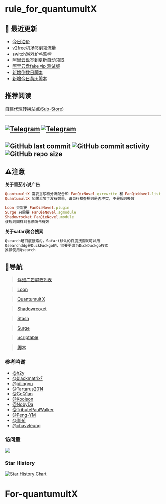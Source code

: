 # rule_for_quantumultX

## 📢 最近更新 
- [今日油价](https://github.com/zqzess/rule_for_quantumultX/tree/master/js/Mine/gasoline)
- [v2free机场签到领流量](https://github.com/zqzess/rule_for_quantumultX/tree/master/js/Mine/v2freeCheckIn)
- [switch游戏价格监控](https://github.com/zqzess/rule_for_quantumultX/tree/master/js/Mine/switchPriceMonitor)
- [阿里云盘签到更新自动领取](https://github.com/zqzess/rule_for_quantumultX/tree/master/js/Mine/aDriveCheckIn)
- [阿里云盘fake vip 测试版](https://github.com/zqzess/rule_for_quantumultX/tree/master/js/debug/aDriveCrack)
- [新增倒数日脚本](https://github.com/zqzess/rule_for_quantumultX/tree/master/js/Mine/wnCalendar)
- [新增今日黄历脚本](https://github.com/zqzess/rule_for_quantumultX/tree/master/js/Mine/wnCalendar)

**推荐阅读**
----
[自建代理转换站点(Sub-Store)](https://www.whitemoon.top/2022/09/18/zi-jian-de-dai-li-jie-dian-zhuan-huan-zhan-dian/)

---
[![Telegram](https://img.shields.io/badge/Telegram-Channel-33A8E3)](https://t.me/zqzess_Channel)
[![Telegram](https://img.shields.io/badge/Telegram-Group-33A8E3)](https://t.me/+Pas9ik7B-RYyM2Q9)
---

![GitHub last commit](https://img.shields.io/github/last-commit/zqzess/rule_for_quantumultX)
![GitHub commit activity](https://img.shields.io/github/commit-activity/m/zqzess/rule_for_quantumultX)
![GitHub repo size](https://img.shields.io/github/repo-size/zqzess/rule_for_quantumultX)
-------
## ⚠️注意
**关于番茄小说广告**
```ruby
QuantumultX 需要重写和分流配合即 FanQieNovel.qxrewrite 和 FanQieNovel.list
QuantumultX 如果添加了没有效果，请自行排查规则是否冲突，不是规则失效
```
```ruby
Loon 只需要 FanQieNovel.plugin
Surge 只需要 FanQieNovel.sgmodule
Shadowrocket FanQieNovel.module
该规则同样对番茄听书有效
```
**关于safari聚合搜索**
```ruby
Qsearch是百度搜索的，Safari默认的百度搜索就可以用
Qsearchddg是DuckDuckgo的，需要更改为DuckDuckgo搜索
推荐使用Qsearch
```
## 🧭导航
> [详细广告屏蔽列表](https://github.com/zqzess/rule_for_quantumultX/blob/master/AdBlockList.md)

> [Loon](https://github.com/zqzess/rule_for_quantumultX/tree/master/Loon)

> [Quantumult X](https://github.com/zqzess/rule_for_quantumultX/tree/master/QuantumultX)

> [Shadowrcoket](https://github.com/zqzess/rule_for_quantumultX/tree/master/Shadowrocket)

> [Stash](https://github.com/zqzess/rule_for_quantumultX/tree/master/Stash)

> [Surge](https://github.com/zqzess/rule_for_quantumultX/tree/master/Surge)

> [Scriptable](https://github.com/zqzess/rule_for_quantumultX/tree/master/Scriptable)

> [脚本](https://github.com/zqzess/rule_for_quantumultX/tree/master/js/Mine)

### 参考鸣谢
- [@h2y](https://github.com/h2y)
- [@blackmatrix7](https://github.com/blackmatrix7/ios_rule_script)
- [@jdlingyu](https://github.com/jdlingyu/ad-wars/blob/master/hosts)
- [@Tartarus2014](https://github.com/Tartarus2014/QuantumultX-Script)
- [@GeQ1an](https://github.com/GeQ1an/Rules/tree/master)
- [@Koolson](https://github.com/Koolson/Qure)
- [@NobyDa](https://github.com/NobyDa/Script)
- [@TributePaulWalker](https://github.com/TributePaulWalker/Profiles)
- [@Peng-YM](https://github.com/Peng-YM)
- [@lhie1](https://github.com/lhie1/Rules)
- [@chavyleung](https://github.com/chavyleung)

### 访问量

![](http://profile-counter.glitch.me/zqzess/count.svg)

### Star History

[![Star History Chart](https://api.star-history.com/svg?repos=zqzess/rule_for_quantumultX&type=Date)](https://star-history.com/#zqzess/rule_for_quantumultX&Date)
# For-quantumultX
